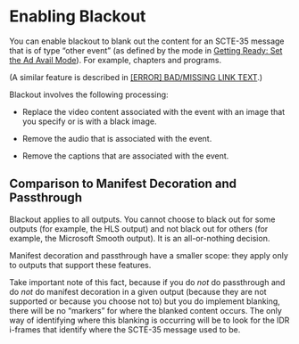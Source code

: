 # Enabling Blackout<a name="enable-blackout"></a>

You can enable blackout to blank out the content for an SCTE\-35 message that is of type “other event” \(as defined by the mode in [Getting Ready: Set the Ad Avail Mode](getting-ready-set-the-ad-avail-mode.md)\)\. For example, chapters and programs\.

\(A similar feature is described in [[ERROR] BAD/MISSING LINK TEXT](enable-ad-avail-blanking.md)\.\)

Blackout involves the following processing:

+ Replace the video content associated with the event with an image that you specify or is with a black image\.

+ Remove the audio that is associated with the event\.

+ Remove the captions that are associated with the event\.

## Comparison to Manifest Decoration and Passthrough<a name="blackout-comparison-to-manifest-decoration-pand-passthrough"></a>

Blackout applies to all outputs\. You cannot choose to black out for some outputs \(for example, the HLS output\) and not black out for others \(for example, the Microsoft Smooth output\)\. It is an all\-or\-nothing decision\. 

Manifest decoration and passthrough have a smaller scope: they apply only to outputs that support these features\. 

Take important note of this fact, because if you do *not* do passthrough and do *not* do manifest decoration in a given output \(because they are not supported or because you choose not to\) but you do implement blanking, there will be no “markers” for where the blanked content occurs\. The only way of identifying where this blanking is occurring will be to look for the IDR i\-frames that identify where the SCTE\-35 message used to be\.